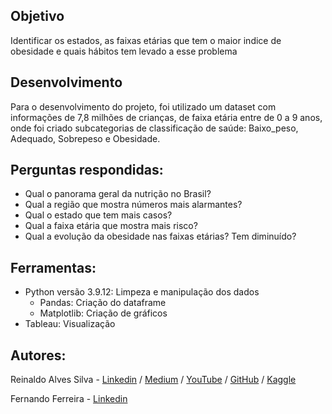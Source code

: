 
## Objetivo

Identificar os estados, as faixas etárias que tem o maior indice de obesidade e quais hábitos tem levado a esse problema

## Desenvolvimento
Para o desenvolvimento do projeto, foi utilizado um dataset com informações de 7,8 milhões de crianças, de faixa etária entre de 0 a 9 anos, onde foi criado subcategorias de classificação de saúde: Baixo_peso, Adequado, Sobrepeso e Obesidade.

## Perguntas respondidas:
- Qual o panorama geral da nutrição no Brasil?
- Qual a região que mostra números mais alarmantes?
- Qual o estado que tem mais casos?
- Qual a faixa etária que mostra mais risco?
- Qual a evolução da obesidade nas faixas etárias? Tem diminuído?

## Ferramentas: 
- Python versão 3.9.12: Limpeza e manipulação dos dados
   - Pandas: Criação do dataframe
   - Matplotlib: Criação de gráficos 
- Tableau: Visualização 
 
## Autores:
Reinaldo Alves Silva - [Linkedin](https://www.linkedin.com/in/reinaldo-silva-15856558/)
/ [Medium](https://medium.com/@reinaldo.silva) / [YouTube](https://www.youtube.com/channel/UCELBXwJnsu9QlTSONJy6w8w) / [GitHub](https://github.com/ReinaldoASilva) / [Kaggle](https://www.kaggle.com/reinaldoasilva)

Fernando Ferreira - [Linkedin](https://www.linkedin.com/in/fernando-ferreira-79ab6441/)
